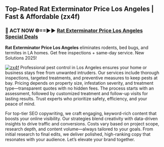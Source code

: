 ## Top-Rated Rat Exterminator Price Los Angeles | Fast & Affordable (zx4f)

<h3>🐜 ACT NOW 🌐==►► <a href="https://tinyurl.com/yc7vsfwc" rel="nofollow">Rat Exterminator Price Los Angeles Special Deals</a></h3>

**Rat Exterminator Price Los Angeles** eliminates rodents, bed bugs, and termites in LA homes. Get free inspections + same-day service. New Solutions 2025!

[![zx4f](https://i.imgur.com/1VzRXn8.jpeg)](https://tinyurl.com/yc7vsfwc)
Professional pest control in Los Angeles ensures your home or business stays free from unwanted intruders. Our services include thorough inspections, targeted treatments, and preventive measures to keep pests at bay. Pricing depends on property size, infestation severity, and treatment type—transparent quotes with no hidden fees. The process starts with an assessment, followed by customized treatment and follow-up visits for lasting results. Trust experts who prioritize safety, efficiency, and your peace of mind.  

For top-tier SEO copywriting, we craft engaging, keyword-rich content that boosts your online visibility. Our strategies blend creativity with data-driven insights to drive traffic and conversions. Costs vary based on project scope, research depth, and content volume—always tailored to your goals. From initial research to final edits, we deliver polished, high-ranking copy that resonates with your audience. Let’s elevate your brand together.